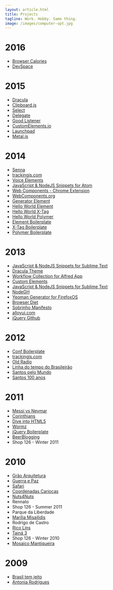 ```yaml
---
layout: article.html
title: Projects
tagline: Work. Hobby. Same thing.
image: /images/computer-opt.jpg
---
```


# 2016

* [Browser Calories](http://browserdiet.com/calories)
* [DevSpace](http://devspace.io)

# 2015

* [Dracula](http://draculatheme.com/)
* [Clipboard.js](http://clipboardjs.com/)
* [Select](https://www.npmjs.com/package/select)
* [Delegate](https://www.npmjs.com/package/delegate)
* [Good Listener](https://www.npmjs.com/package/good-listener)
* [CustomElements.io](http://customelements.io/)
* [Launchpad](http://liferay.io/)
* [Metal.js](http://metaljs.com/)

# 2014

* [Senna](https://github.com/zenorocha/voice-elements)
* [trackingjs.com](http://trackingjs.com/)
* [Voice Elements](https://github.com/zenorocha/voice-elements)
* [JavaScript & NodeJS Snippets for Atom](https://github.com/zenorocha/atom-javascript-snippets)
* [Web Components - Chrome Extension](https://chrome.google.com/webstore/detail/web-components/filcobblndaenakhejinpjdblekilpgn)
* [WebComponents.org](http://webcomponents.org)
* [Generator Element](https://github.com/webcomponents/generator-element)
* [Hello World Element](https://github.com/webcomponents/hello-world-element)
* [Hello World X-Tag](https://github.com/webcomponents/hello-world-xtag)
* [Hello World Polymer](https://github.com/webcomponents/hello-world-polymer)
* [Element Boilerplate](https://github.com/webcomponents/element-boilerplate)
* [X-Tag Boilerplate](https://github.com/webcomponents/x-tag-boilerplate)
* [Polymer Boilerplate](https://github.com/webcomponents/polymer-boilerplate)

# 2013

* [JavaScript & NodeJS Snippets for Sublime Text](https://atom.io/packages/javascript-snippets)
* [Dracula Theme](http://zenorocha.github.io/dracula-theme/)
* [Workflow Collection for Alfred App](https://github.com/zenorocha/alfred-workflows)
* [Custom Elements](http://customelements.io/)
* [JavaScript & NodeJS Snippets for Sublime Text](https://sublime.wbond.net/packages/JavaScript%20&%20NodeJS%20Snippets)
* [NodeGH](http://nodegh.io/)
* [Yeoman Generator for FirefoxOS](https://github.com/zenorocha/generator-firefox-os)
* [Browser Diet](http://browserdiet.com/)
* [Sobrinho Manifesto](http://sobrinhomanifesto.com.br/)
* [alloyui.com](http://alloyui.com/)
* [jQuery Github](http://zenorocha.github.com/jquery-github/)

# 2012

* [Conf Boilerplate](http://confboilerplate.com/)
* [trackingjs.com](http://trackingjs.com/)
* [Old Radio](https://developer.mozilla.org/pt-BR/demos/detail/old-radio)
* [Linha do tempo do Brasileirão](http://estatico.globoesporte.globo.com/linha-do-tempo/)
* [Santos pelo Mundo](http://estatico.globoesporte.globo.com/santos-pelo-mundo/)
* [Santos 100 anos](http://estatico.globoesporte.globo.com/santos-em-10-decadas/)

# 2011

* [Messi vs Neymar](http://globoesporte.globo.com/futebol/mundial-de-clubes/messi-vs-neymar.html)
* [Corinthians](http://globoesporte.globo.com/futebol/times/corinthians/timaocampeao.html)
* [Dive into HTML5](http://diveintohtml5.com.br/)
* [Wormz](http://www.chromeexperiments.com/detail/wormz/)
* [jQuery Boilerplate](http://jqueryboilerplate.com/)
* [BeerBlogging](http://beerblogging.org/)
* Shop 126 - Winter 2011

# 2010

* [Grão Arquitetura](http://www.grao.arq.br/)
* [Guerra e Paz](http://www.guerraepaz.org.br/)
* [Safari](http://safarirecrutamento.com.br/)
* [Coordenadas Cariocas](http://www.coordenadascariocas.com.br/)
* [Nuts4Nuts](http://nuts4nuts.co.uk/)
* Rennato
* Shop 126 - Summer 2011
* Parque da Liberdade
* [Marília Misailidis](http://www.mariliamisailidis.com.br/)
* Rodrigo de Castro
* [Rico Lins](http://www.ricolins.com/)
* [Tainá 3](http://taina3.com.br/)
* Shop 126 - Winter 2010
* [Mosaico Mantiqueira](http://www.mosaicomantiqueira.org.br/)

# 2009

* [Brasil tem jeito](http://brasiltemjeito.org/)
* [Antonia Rodrigues](http://www.antoniarodrigues.com.br/)